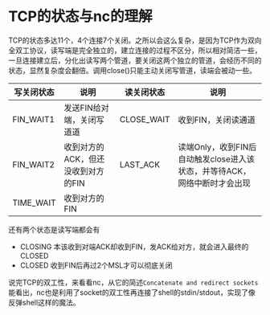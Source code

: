 TCP的状态与nc的理解
====
TCP的状态多达11个，4个连接7个关闭。之所以会这么复杂，是因为TCP作为双向全双工协议，读写端是完全独立的，建立连接的过程不区分，所以相对简洁一些，一旦连接建立后，分化出读写两个管道，要关闭这两个独立的管道，会经历不同的状态，显然复杂度会翻倍。调用close()只能主动关闭写管道，读端会被动一些。

| 写关闭状态 | 说明 | 读关闭状态 | 说明 |
| --- | --- | --- | --- |
| FIN_WAIT1 | 发送FIN给对端，关闭写道道 | CLOSE_WAIT | 收到FIN，关闭读通道 |
| FIN_WAIT2 | 收到对方的ACK，但还没收到对方的FIN | LAST_ACK | 读端Only，收到FIN后自动触发close进入该状态，并等待ACK，网络中断时才会出现 |
| TIME_WAIT | 收到对方的FIN | | |

还有两个状态是读写端都会有

* CLOSING  本该收到对端ACK却收到FIN，发ACK给对方，就会进入最终的CLOSED
* CLOSED  收到FIN后再过2个MSL才可以彻底关闭

说完TCP的双工性，来看看nc，从它的简述`Concatenate and redirect sockets`能看出，nc也是利用了socket的双工性再连接了shell的stdin/stdout，实现了像反弹shell这样的魔法。